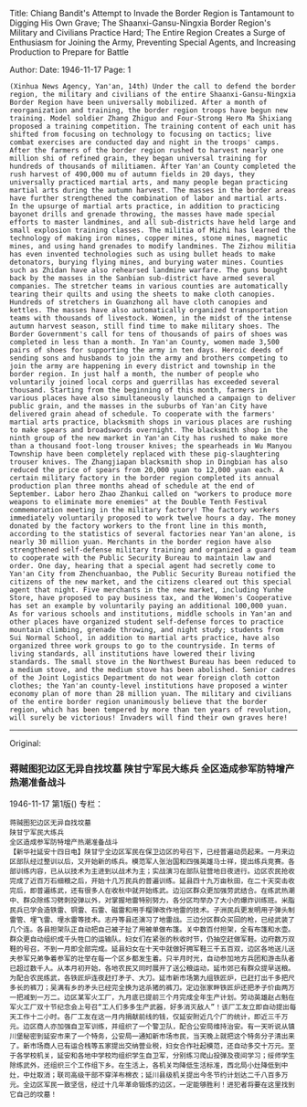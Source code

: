 Title: Chiang Bandit's Attempt to Invade the Border Region is Tantamount to Digging His Own Grave; The Shaanxi-Gansu-Ningxia Border Region's Military and Civilians Practice Hard; The Entire Region Creates a Surge of Enthusiasm for Joining the Army, Preventing Special Agents, and Increasing Production to Prepare for Battle

Author: 
Date: 1946-11-17
Page: 1

    (Xinhua News Agency, Yan'an, 14th) Under the call to defend the border region, the military and civilians of the entire Shaanxi-Gansu-Ningxia Border Region have been universally mobilized. After a month of reorganization and training, the border region troops have begun new training. Model soldier Zhang Zhiguo and Four-Strong Hero Ma Shixiang proposed a training competition. The training content of each unit has shifted from focusing on technology to focusing on tactics; live combat exercises are conducted day and night in the troops' camps. After the farmers of the border region rushed to harvest nearly one million shi of refined grain, they began universal training for hundreds of thousands of militiamen. After Yan'an County completed the rush harvest of 490,000 mu of autumn fields in 20 days, they universally practiced martial arts, and many people began practicing martial arts during the autumn harvest. The masses in the border areas have further strengthened the combination of labor and martial arts. In the upsurge of martial arts practice, in addition to practicing bayonet drills and grenade throwing, the masses have made special efforts to master landmines, and all sub-districts have held large and small explosion training classes. The militia of Mizhi has learned the technology of making iron mines, copper mines, stone mines, magnetic mines, and using hand grenades to modify landmines. The Zizhou militia has even invented technologies such as using bullet heads to make detonators, burying flying mines, and burying water mines. Counties such as Zhidan have also rehearsed landmine warfare. The guns bought back by the masses in the Sanbian sub-district have armed several companies. The stretcher teams in various counties are automatically tearing their quilts and using the sheets to make cloth canopies. Hundreds of stretchers in Guanzhong all have cloth canopies and kettles. The masses have also automatically organized transportation teams with thousands of livestock. Women, in the midst of the intense autumn harvest season, still find time to make military shoes. The Border Government's call for tens of thousands of pairs of shoes was completed in less than a month. In Yan'an County, women made 3,500 pairs of shoes for supporting the army in ten days. Heroic deeds of sending sons and husbands to join the army and brothers competing to join the army are happening in every district and township in the border region. In just half a month, the number of people who voluntarily joined local corps and guerrillas has exceeded several thousand. Starting from the beginning of this month, farmers in various places have also simultaneously launched a campaign to deliver public grain, and the masses in the suburbs of Yan'an City have delivered grain ahead of schedule. To cooperate with the farmers' martial arts practice, blacksmith shops in various places are rushing to make spears and broadswords overnight. The blacksmith shop in the ninth group of the new market in Yan'an City has rushed to make more than a thousand foot-long trouser knives; the spearheads in Wu Manyou Township have been completely replaced with these pig-slaughtering trouser knives. The Zhangjiapan blacksmith shop in Dingbian has also reduced the price of spears from 20,000 yuan to 12,000 yuan each. A certain military factory in the border region completed its annual production plan three months ahead of schedule at the end of September. Labor hero Zhao Zhankui called on "workers to produce more weapons to eliminate more enemies" at the Double Tenth Festival commemoration meeting in the military factory! The factory workers immediately voluntarily proposed to work twelve hours a day. The money donated by the factory workers to the front line in this month, according to the statistics of several factories near Yan'an alone, is nearly 30 million yuan. Merchants in the border region have also strengthened self-defense military training and organized a guard team to cooperate with the Public Security Bureau to maintain law and order. One day, hearing that a special agent had secretly come to Yan'an City from Zhenchuanbao, the Public Security Bureau notified the citizens of the new market, and the citizens cleared out this special agent that night. Five merchants in the new market, including Yunhe Store, have proposed to pay business tax, and the Women's Cooperative has set an example by voluntarily paying an additional 100,000 yuan. As for various schools and institutions, middle schools in Yan'an and other places have organized student self-defense forces to practice mountain climbing, grenade throwing, and night study; students from Sui Normal School, in addition to martial arts practice, have also organized three work groups to go to the countryside. In terms of living standards, all institutions have lowered their living standards. The small stove in the Northwest Bureau has been reduced to a medium stove, and the medium stove has been abolished. Senior cadres of the Joint Logistics Department do not wear foreign cloth cotton clothes; the Yan'an county-level institutions have proposed a winter economy plan of more than 28 million yuan. The military and civilians of the entire border region unanimously believe that the border region, which has been tempered by more than ten years of revolution, will surely be victorious! Invaders will find their own graves here!



<hr /> 

Original: 


### 蒋贼图犯边区无异自找坟墓  陕甘宁军民大练兵  全区造成参军防特增产热潮准备战斗

1946-11-17
第1版()
专栏：

    蒋贼图犯边区无异自找坟墓
    陕甘宁军民大练兵
    全区造成参军防特增产热潮准备战斗
    【新华社延安十四日电】陕甘宁全边区军民在保卫边区的号召下，已经普遍动员起来。一月来边区部队经过整训以后，又开始新的练兵。模范军人张治国和四强英雄马士祥，提出练兵竞赛。各部训练内容，已从以技术为主进到以战术为主；实战演习在部队驻营地日夜进行。边区农民抢收完成了近百万石细粮之后，开始十几万民兵的普遍训练。延县四十九万亩秋田，在二十天突击收完后，即普遍练武，还有很多人在收秋中就开始练武。边沿区群众更加强劳武结合。在练武热潮中、群众除练习劈刺投弹以外，对掌握地雷特别努力，各分区均举办了大小的爆炸训练班。米脂民兵已学会造铁雷、铜雷、石雷、磁雷和用手榴弹改作地雷的技术。子洲民兵更发明用子弹头制雷管、埋飞雷、埋水雷等技术。志丹等县还演习了地雷战。三边分区群众买回的枪，已经武装了几个连。各县担架队正自动把自己被子扯了用被单做布篷。关中数百付担架，全有布篷和水壶。群众更自动组织成千头牲口的运输队。妇女们在紧张的秋收时节，仍抽空赶做军鞋。边府数万双鞋的号召，不到一月即全部完成。延县妇女在十天中就做好拥军鞋三千五百双，边区各地送儿送夫参军兄弟争着参军的壮举在每一个区乡都发生着。只半月时光，自动参加地方兵团和游击队者已超过数千人。从本月初开始，各地农民又同时展开了送公粮运动，延市郊已有群众提早送粮。为配合农民练武，各铁匠炉连夜赶打矛子、大刀。延市新市场第九组铁匠炉，已赶打出千多把尺多长的裤刀；吴满有乡的矛头已经完全换为这杀猪的裤刀。定边张家畔铁匠炉还把矛子价由两万一把减到一万二。边区某军火工厂，九月底已提前三个月完成全年生产计划。劳动英雄赵占魁在军火工厂双十节纪念会上号召“工人们多多生产武器，好多消灭敌人”！该厂工友立即自动提出每天工作十二小时。各厂工友在这一月内捐献前线的钱，仅延安附近几个厂的统计，即近三千万元。边区商人亦加强自卫军训练，并组织了一个警卫队，配合公安局维持治安。有一天听说从镇川堡秘密到延安市来了一个特务，公安局一通知新市场市民，当天晚上就把这个特务分子清出来了。新市场商人已有运合栈等五家提出交纳营业税，妇女合作社起模范，还自动多交十万元。至于各学校机关，延安和各地中学校均组织学生自卫军，分别练习爬山投弹及夜间学习；绥师学生除练武外，还组织三个工作组下乡。在生活上，各机关均降低生活标准，西北局小灶降低到中灶，中灶取消；联司高级干部不穿洋布棉衣；延川县级机关提出今冬节约计划达二千八百多万元。全边区军民一致坚信，经过十几年革命锻炼的边区，一定能够胜利！进犯者将要在这里找到它自己的坟墓！
